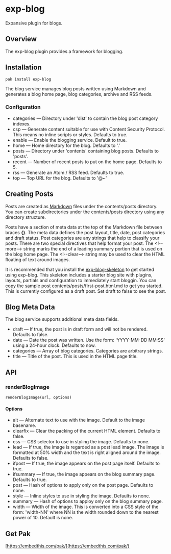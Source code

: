 exp-blog
===

Expansive plugin for blogs.

## Overview

The exp-blog plugin provides a framework for blogging.

## Installation

    pak install exp-blog

The blog service manages blog posts written using Markdown and generates a blog home page, blog categories, archive and
RSS feeds.

### Configuration

* categories &mdash; Directory under 'dist' to contain the blog post category indexes.
* csp &mdash; Generate content suitable for use with Content Security Protocol. This means no inline scripts or styles.
    Defaults to true.
* enable &mdash; Enable the blogging service. Default to true.
* home &mdash; Home directory for the blog. Defaults to '.'
* posts &mdash; Directory under 'contents' containing blog posts. Defaults to 'posts'.
* recent &mdash; Number of recent posts to put on the home page. Defaults to 5.
* rss &mdash; Generate an Atom / RSS feed. Defaults to true.
* top &mdash; Top URL for the blog. Defaults to '@~'

## Creating Posts

Posts are created as [Markdown](https://daringfireball.net/projects/markdown/) files under the contents/posts directory.  
You can create subdirectories under the contents/posts directory using any directory structure.

Posts have a section of meta data at the top of the Markdown file between braces **{}**. The meta data defines the post layout, title, date, post categories and draft status. Post categories are any strings that help to classify your posts. There are two special directives that help format your post. The \<!--more--> string marks the end of a leading summary portion that is used on the blog home page. The \<!--clear--> string may be used to clear the HTML floating of text around images.

It is recommended that you install the [exp-blog-skeleton](https://github.com/embedthis/exp-blog-skeleton) to get started using exp-blog. This skeleton includes a starter blog site with plugins, layouts, partials and configuration to immediately start bloggin. You can copy the sample post contents/posts/first-post.html.md to get you started. This is currently configured as a draft post. Set draft to false to see the post. 

## Blog Meta Data

The blog service supports additional meta data fields.

* draft &mdash; If true, the post is in draft form and will not be rendered. Defaults to false.
* date &mdash; Date the post was written. Use the form: 'YYYY-MM-DD MM:SS' using a 24-hour clock. Defaults to now.
* categories &mdash; Array of blog categories. Categories are arbitrary strings.
* title &mdash; Title of the post. This is used in the HTML page title.

## API

### renderBlogImage

    renderBlogImage(url, options)

#### Options

* alt &mdash; Alternate text to use with the image. Default to the image basename.
* clearfix &mdash; Clear the packing of the current HTML element. Defaults to false.
* css &mdash; CSS selector to use in styling the image. Defaults to none.
* lead &mdash; If true, the image is regarded as a post lead image. The image is formatted at 50% width and the text is right aligned around the image. Defaults to false.
* ifpost &mdash; If true, the image appears on the post page itself. Defaults to true.
* ifsummary &mdash; If true, the image appears on the blog summary page. Defaults to true.
* post &mdash; Hash of options to apply only on the post page. Defaults to none.
* style &mdash; Inline styles to use in styling the image. Defaults to none.
* summary &mdash; Hash of options to apploy only on the blog summary page.
* width &mdash; Width of the image. This is converted into a CSS style of the form: 'width-NN' where NN is the width
    rounded down to the nearest power of 10. Default is none.

## Get Pak

[https://embedthis.com/pak/](https://embedthis.com/pak/)

